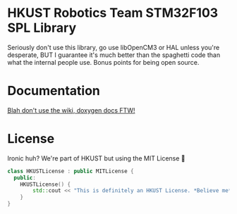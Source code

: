 # HKUST Robotics Team STM32F103 SPL Library

Seriously don't use this library, go use libOpenCM3 or HAL unless you're desperate, BUT I guarantee it's much better 
than the spaghetti code than what the internal people use. Bonus points for being open source.

# Documentation

[Blah don't use the wiki, doxygen docs FTW!](https://hkust-robotics-team.github.io/stm32f103/)

# License

Ironic huh? We're part of HKUST but using the MIT License :thinking:

```cpp
class HKUSTLicense : public MITLicense {
  public:
    HKUSTLicense() {
        std::cout << "This is definitely an HKUST License. *Believe me*." << std::endl;
    }
}
```
